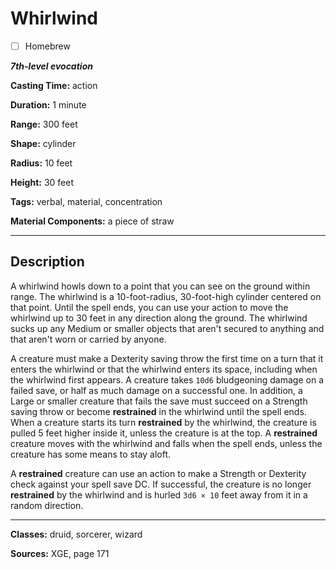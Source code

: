 # Whirlwind

- [ ] Homebrew

***7th-level evocation***

**Casting Time:** action

**Duration:** 1 minute

**Range:** 300 feet

**Shape:** cylinder

**Radius:** 10 feet

**Height:** 30 feet

**Tags:** verbal, material, concentration

**Material Components:** a piece of straw

---

## Description
A whirlwind howls down to a point that you can see on the ground within range.
The whirlwind is a 10-foot-radius, 30-foot-high cylinder centered on that point.
Until the spell ends, you can use your action to move the whirlwind up to 30 feet in any direction along the ground.
The whirlwind sucks up any Medium or smaller objects that aren't secured to anything and that aren't worn or carried by anyone.

A creature must make a Dexterity saving throw the first time on a turn that it enters the whirlwind or that the whirlwind enters its space, including when the whirlwind first appears.
A creature takes `10d6` bludgeoning damage on a failed save, or half as much damage on a successful one.
In addition, a Large or smaller creature that fails the save must succeed on a Strength saving throw or become **restrained** in the whirlwind until the spell ends.
When a creature starts its turn **restrained** by the whirlwind, the creature is pulled 5 feet higher inside it, unless the creature is at the top.
A **restrained** creature moves with the whirlwind and falls when the spell ends, unless the creature has some means to stay aloft.

A **restrained** creature can use an action to make a Strength or Dexterity check against your spell save DC.
If successful, the creature is no longer **restrained** by the whirlwind and is hurled `3d6 × 10` feet away from it in a random direction.

---

**Classes:** druid, sorcerer, wizard

**Sources:** XGE, page 171
